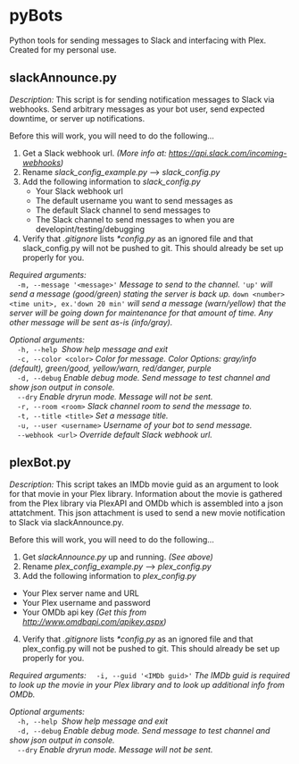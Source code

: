 # pyBots  
Python tools for sending messages to Slack and interfacing with Plex. Created for my personal use.

## slackAnnounce.py  

*Description:*
This script is for sending notification messages to Slack via webhooks. Send arbitrary messages as your bot user, send expected downtime, or server up notifications.

Before this will work, you will need to do the following…
1. Get a Slack webhook url. _(More info at: https://api.slack.com/incoming-webhooks)_
2. Rename _slack_config_example.py_ –> _slack_config.py_
3. Add the following information to _slack_config.py_
    - Your Slack webhook url
    - The default username you want to send messages as
    - The default Slack channel to send messages to
    - The Slack channel to send messages to when you are developint/testing/debugging
4. Verify that _.gitignore_ lists _*config.py_ as an ignored file and that slack_config.py will not be pushed to git. This should already be set up properly for you.
  
*Required arguments:*  
`  -m, --message '<message>'` _Message to send to the channel._ `'up'` _will send a message (good/green) stating the server is back up._ `down <number> <time unit>, ex.'down 20 min'` _will send a message (warn/yellow) that the server will be going down for maintenance for that amount of time. Any other message will be sent as-is (info/gray)._  
  
*Optional arguments:*  
`  -h, --help`  _Show help message and exit_  
`  -c, --color <color>`  _Color for message. Color Options: gray/info (default), green/good, yellow/warn, red/danger, purple_  
`  -d, --debug`  _Enable debug mode. Send message to test channel and show json output in console._  
`  --dry`  _Enable dryrun mode. Message will not be sent._  
`  -r, --room <room>`  _Slack channel room to send the message to._  
`  -t, --title <title>`  _Set a message title._  
`  -u, --user <username>`  _Username of your bot to send message._  
`  --webhook <url>`  _Override default Slack webhook url._  


## plexBot.py

*Description:*
This script takes an IMDb movie guid as an argument to look for that movie in your Plex library. Information about the movie is gathered from the Plex library via PlexAPI and OMDb which is assembled into a json attatchment. This json attachment is used to send a new movie notification to Slack via slackAnnounce.py.

Before this will work, you will need to do the following…
1. Get _slackAnnounce.py_ up and running. _(See above)_
2. Rename _plex_config_example.py_ –> _plex_config.py_
3. Add the following information to _plex_config.py_
- Your Plex server name and URL
- Your Plex username and password
- Your OMDb api key _(Get this from http://www.omdbapi.com/apikey.aspx)_
4. Verify that _.gitignore_ lists _*config.py_ as an ignored file and that plex_config.py will not be pushed to git. This should already be set up properly for you.

*Required arguments:*
`  -i, --guid '<IMDb guid>'` _The IMDb guid is required to look up the movie in your Plex library and to look up additional info from OMDb._  

*Optional arguments:*  
`  -h, --help`  _Show help message and exit_  
`  -d, --debug`  _Enable debug mode. Send message to test channel and show json output in console._  
`  --dry`  _Enable dryrun mode. Message will not be sent._  
